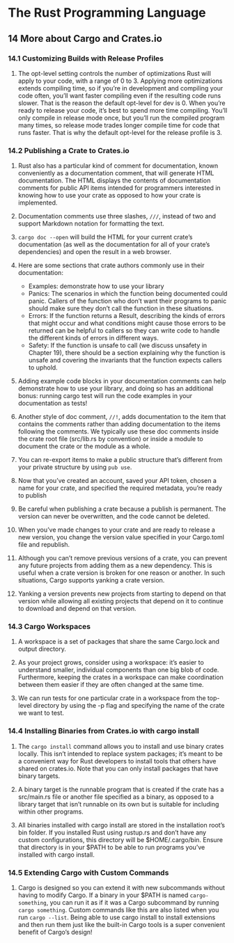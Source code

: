 # The Rust Programming Language

## 14 More about Cargo and Crates.io

### 14.1 Customizing Builds with Release Profiles

1. The opt-level setting controls the number of optimizations Rust will apply to your code, with a range of 0 to 3. Applying more optimizations extends compiling time, so if you’re in development and compiling your code often, you’ll want faster compiling even if the resulting code runs slower. That is the reason the default opt-level for dev is 0. When you’re ready to release your code, it’s best to spend more time compiling. You’ll only compile in release mode once, but you’ll run the compiled program many times, so release mode trades longer compile time for code that runs faster. That is why the default opt-level for the release profile is 3.

### 14.2 Publishing a Crate to Crates.io

1. Rust also has a particular kind of comment for documentation, known conveniently as a documentation comment, that will generate HTML documentation. The HTML displays the contents of documentation comments for public API items intended for programmers interested in knowing how to use your crate as opposed to how your crate is implemented.

2. Documentation comments use three slashes, `///`, instead of two and support Markdown notation for formatting the text.

3. `cargo doc --open` will build the HTML for your current crate’s documentation (as well as the documentation for all of your crate’s dependencies) and open the result in a web browser.

4. Here are some sections that crate authors commonly use in their documentation:
    - Examples: demonstrate how to use your library
    - Panics: The scenarios in which the function being documented could panic. Callers of the function who don’t want their programs to panic should make sure they don’t call the function in these situations.
    - Errors: If the function returns a Result, describing the kinds of errors that might occur and what conditions might cause those errors to be returned can be helpful to callers so they can write code to handle the different kinds of errors in different ways.
    - Safety: If the function is unsafe to call (we discuss unsafety in Chapter 19), there should be a section explaining why the function is unsafe and covering the invariants that the function expects callers to uphold.

5. Adding example code blocks in your documentation comments can help demonstrate how to use your library, and doing so has an additional bonus: running cargo test will run the code examples in your documentation as tests!

6. Another style of doc comment, `//!`, adds documentation to the item that contains the comments rather than adding documentation to the items following the comments. We typically use these doc comments inside the crate root file (src/lib.rs by convention) or inside a module to document the crate or the module as a whole.

7. You can re-export items to make a public structure that’s different from your private structure by using `pub use`.

8. Now that you’ve created an account, saved your API token, chosen a name for your crate, and specified the required metadata, you’re ready to publish

9. Be careful when publishing a crate because a publish is permanent. The version can never be overwritten, and the code cannot be deleted. 

10. When you’ve made changes to your crate and are ready to release a new version, you change the version value specified in your Cargo.toml file and republish.

11. Although you can’t remove previous versions of a crate, you can prevent any future projects from adding them as a new dependency. This is useful when a crate version is broken for one reason or another. In such situations, Cargo supports yanking a crate version.

12. Yanking a version prevents new projects from starting to depend on that version while allowing all existing projects that depend on it to continue to download and depend on that version.

### 14.3 Cargo Workspaces

1. A workspace is a set of packages that share the same Cargo.lock and output directory.

2. As your project grows, consider using a workspace: it’s easier to understand smaller, individual components than one big blob of code. Furthermore, keeping the crates in a workspace can make coordination between them easier if they are often changed at the same time.

3. We can run tests for one particular crate in a workspace from the top-level directory by using the -p flag and specifying the name of the crate we want to test.

### 14.4 Installing Binaries from Crates.io with cargo install

1. The `cargo install` command allows you to install and use binary crates locally. This isn’t intended to replace system packages; it’s meant to be a convenient way for Rust developers to install tools that others have shared on crates.io. Note that you can only install packages that have binary targets.

2. A binary target is the runnable program that is created if the crate has a src/main.rs file or another file specified as a binary, as opposed to a library target that isn’t runnable on its own but is suitable for including within other programs.

3. All binaries installed with cargo install are stored in the installation root’s bin folder. If you installed Rust using rustup.rs and don’t have any custom configurations, this directory will be $HOME/.cargo/bin. Ensure that directory is in your $PATH to be able to run programs you’ve installed with cargo install.

### 14.5 Extending Cargo with Custom Commands

1. Cargo is designed so you can extend it with new subcommands without having to modify Cargo. If a binary in your $PATH is named `cargo-something`, you can run it as if it was a Cargo subcommand by running `cargo something`. Custom commands like this are also listed when you run `cargo --list`. Being able to use cargo install to install extensions and then run them just like the built-in Cargo tools is a super convenient benefit of Cargo’s design!

